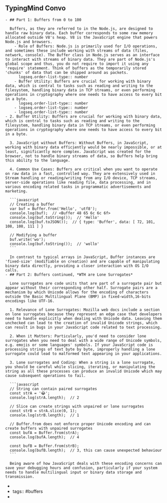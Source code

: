 ## TypingMind Convo
	- ## Part 1: Buffers from 0 to 100
	  
	  Buffers, as they are referred to in the Node.js, are designed to handle raw binary data. Each buffer corresponds to some raw memory allocated outside V8's heap. V8 is the JavaScript engine that powers Node.js and browsers.
		- Role of Buffers: Node.js is primarily used for I/O operations, and sometimes these include working with streams of data (files, network, console). The Buffer class in Node.js serves as an interface to interact with streams of binary data. They are part of Node.js's global scope and thus, you do not require to import it using any 'require' statement. Think of buffers as the temporarily stored 'chunks' of data that can be shipped around as packets.
		  logseq.order-list-type:: number
		- Buffer Utility: Buffers are crucial for working with binary data, which is central to tasks such as reading and writing to the filesystem, handling binary data in TCP streams, or even performing operations in cryptography where one needs to have access to every bit in a byte.
		  logseq.order-list-type:: number
		- logseq.order-list-type:: number
		- logseq.order-list-type:: number
	- 2. Buffer Utility: Buffers are crucial for working with binary data, which is central to tasks such as reading and writing to the filesystem, handling binary data in TCP streams, or even performing operations in cryptography where one needs to have access to every bit in a byte.
	  
	  3. JavaScript without Buffers: Without Buffers, in JavaScript, working with binary data efficiently would be nearly impossible, or at least, significantly more complex. JavaScript was created for the browser, not to handle binary streams of data, so Buffers help bring this ability to the language.
	  
	  4. Common Use Cases: Buffers are critical when you want to operate on raw data in a fast, controlled way. They are extensively used in Stream handling or reading/writing from any I/O device, TCP streams, server-side operations like reading file, data processing, and in various encoding related tasks in programmatic advertisements and marketing.
	  
	  ```javascript
	  // Creating a buffer
	  var buf = Buffer.from('Hello', 'utf8');
	  console.log(buf);  // <Buffer 48 65 6c 6c 6f>
	  console.log(buf.toString());  // 'Hello'
	  console.log(buf.toJSON());  // { type: 'Buffer', data: [ 72, 101, 108, 108, 111 ] }
	  
	  // Modifying a buffer
	  buf.write('wo');
	  console.log(buf.toString());  // 'wollo'
	  ```
	  
	  In contrast to typical arrays in JavaScript, Buffer instances are 'fixed-size' (modifiable on creation) and are capable of manipulating binary data directly, providing a closer interaction with OS I/O calls.
	- ## Part 2: Buffers continued, *WTH are Lone Surrogates*
	  
	  Lone surrogates are code units that are part of a surrogate pair but appear without their corresponding other half. Surrogate pairs are a mechanism by which Unicode allows for the encoding of characters outside the Basic Multilingual Plane (BMP) in fixed-width,16-bits encodings like UTF-16.
	  
	  1. Relevance of Lone Surrogates: Mozilla web docs include a section on lone surrogates because they represent an edge case that developers need to handle explicitly when dealing with Unicode data. Leaving them unchecked can lead to the creation of invalid Unicode strings, which can result in bugs in your JavaScript code related to text processing.
	  
	  2. When it Matters: Particularly, you'd need to consider lone surrogates when you need to deal with a wide range of Unicode symbols, e.g. emojis or some languages' symbols. If your JavaScript code is processing strings of text byte by byte, improperly handling a lone surrogate could lead to malformed text appearing in your applications.
	  
	  3. Lone surrogates and Coding: When a string is a lone surrogate, you should be careful while slicing, iterating, or manipulating the string as all these processes can produce an invalid Unicode which may cause subsequent operations to fail.
	  
	  ```javascript
	  // String can contain paired surrogates
	  const strA = '😂';
	  console.log(strA.length);  // 2
	  
	  // Slice can create strings with unpaired or lone surrogates
	  const strB = strA.slice(0, 1);
	  console.log(strB.length);  // 1
	  
	  // Buffer.from does not enforce proper Unicode encoding and can create buffers with unpaired surrogates
	  const bufA = Buffer.from(strA);
	  console.log(bufA.length);  // 4
	  
	  const bufB = Buffer.from(strB);
	  console.log(bufB.length);  // 3, this can cause unexpected behaviour
	  ```
	  
	  Being aware of how JavaScript deals with these encoding concerns can save your debugging hours and confusion, particularly if your system needs to handle multilingual input or binary data storage and transmission.
-
- tags:: #buffers
-